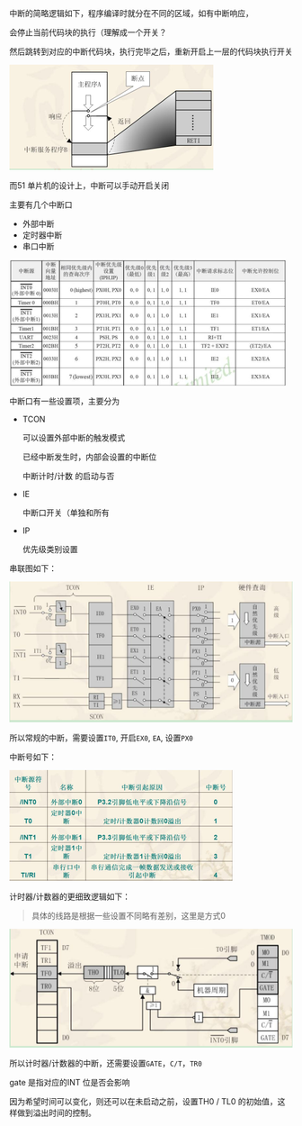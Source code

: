 中断的简略逻辑如下，程序编译时就分在不同的区域，如有中断响应，  

会停止当前代码块的执行（理解成一个开关？

然后跳转到对应的中断代码块，执行完毕之后，重新开启上一层的代码块执行开关  

![image-20210207124506340](image-20210207124506340.png)



而51 单片机的设计上，中断可以手动开启关闭  

主要有几个中断口 

- 外部中断
- 定时器中断
- 串口中断

![image-20210207124638787](image-20210207124638787.png)

中断口有一些设置项，主要分为

- TCON

  可以设置外部中断的触发模式  

  已经中断发生时，内部会设置的中断位    

  中断计时/计数 的启动与否  

- IE 

  中断口开关（单独和所有

- IP

  优先级类别设置

串联图如下：

![image-20210207124522269](image-20210207124522269.png)

所以常规的中断，需要设置`IT0`, 开启`EX0`, `EA`, 设置`PX0`  

中断号如下：

![image-20210207124659652](image-20210207124659652.png)



计时器/计数器的更细致逻辑如下：

> 具体的线路是根据一些设置不同略有差别，这里是方式0    

![image-20210207124431083](image-20210207124431083.png)



所以计时器/计数器的中断，还需要设置`GATE`，`C/T`，`TR0`  

gate 是指对应的INT 位是否会影响  

因为希望时间可以变化，则还可以在未启动之前，设置TH0 / TL0 的初始值，这样做到溢出时间的控制。  

